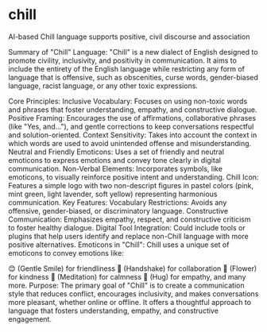 # chill
AI-based Chill language supports positive, civil discourse and association

Summary of "Chill" Language:
"Chill" is a new dialect of English designed to promote civility, inclusivity, and positivity in communication. It aims to include the entirety of the English language while restricting any form of language that is offensive, such as obscenities, curse words, gender-biased language, racist language, or any other toxic expressions.

Core Principles:
Inclusive Vocabulary: Focuses on using non-toxic words and phrases that foster understanding, empathy, and constructive dialogue.
Positive Framing: Encourages the use of affirmations, collaborative phrases (like "Yes, and..."), and gentle corrections to keep conversations respectful and solution-oriented.
Context Sensitivity: Takes into account the context in which words are used to avoid unintended offense and misunderstanding.
Neutral and Friendly Emoticons: Uses a set of friendly and neutral emoticons to express emotions and convey tone clearly in digital communication.
Non-Verbal Elements: Incorporates symbols, like emoticons, to visually reinforce positive intent and understanding.
Chill Icon: Features a simple logo with two non-descript figures in pastel colors (pink, mint green, light lavender, soft yellow) representing harmonious communication.
Key Features:
Vocabulary Restrictions: Avoids any offensive, gender-biased, or discriminatory language.
Constructive Communication: Emphasizes empathy, respect, and constructive criticism to foster healthy dialogue.
Digital Tool Integration: Could include tools or plugins that help users identify and replace non-Chill language with more positive alternatives.
Emoticons in "Chill":
Chill uses a unique set of emoticons to convey emotions like:

😊 (Gentle Smile) for friendliness
🤝 (Handshake) for collaboration
🌼 (Flower) for kindness
🧘 (Meditation) for calmness
🤗 (Hug) for empathy, and many more.
Purpose:
The primary goal of "Chill" is to create a communication style that reduces conflict, encourages inclusivity, and makes conversations more pleasant, whether online or offline. It offers a thoughtful approach to language that fosters understanding, empathy, and constructive engagement.









